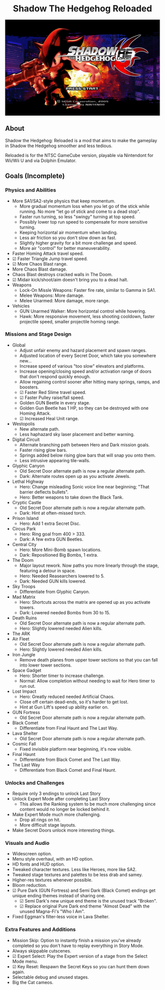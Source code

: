 <div align="center"><h1>Shadow The Hedgehog Reloaded</h1>
<img src="https://raw.githubusercontent.com/ShadowTheHedgehogHacking/ShdTH-Reloaded/master/res/title_screen.png" align="center" />
</div>

## About
Shadow the Hedgehog: Reloaded is a mod that aims to make the gameplay in Shadow the Hedgehog smoother and less tedious.

Reloaded is for the NTSC GameCube version, playable via Nintendont for Wii/Wii U and via Dolphin Emulator.

## Goals (Incomplete)

### Physics and Abilities
- More SA1/SA2-style physics that keep momentum.
  - More gradual momentum loss when you let go of the stick while running. No more "let go of stick and come to a dead stop".
  - Faster run turning, so less "swingy" turning at top speed.
  - Possibly lower top run speed to compensate for more sensitive turning.
  - Keeping horizontal air momentum when landing.
  - Less air friction so you don't slow down as fast.
  - Slightly higher gravity for a bit more challenge and speed.
  - More air "control" for better maneuverability.
- Faster Homing Attack travel speed.
- ☑ Faster Triangle Jump travel speed.
- ☑ More Chaos Blast range.
- More Chaos Blast damage.
- Chaos Blast destroys cracked walls in The Doom.
- ☑ Midair kick/shoot/aim doesn't bring you to a dead halt.
- Weapons
  - Lock-On Missle Weapons: Faster fire rate, similar to Gamma in SA1.
  - Melee Weapons: More damage.
  - Melee Unarmed: More damage, more range.
- Vehicles
  - GUN Unarmed Walker: More horizontal control while hovering.
  - Hawk: More responsive movement, less shooting cooldown, faster projectile speed, smaller projectile homing range.

### Missions and Stage Design
- Global
  - Adjust unfair enemy and hazard placement and spawn ranges.
  - Adjusted location of every Secret Door, which take you somewhere new...
  - Increase speed of various "too slow" elevators and platforms.
  - Increase opening/closing speed and/or activation range of doors that don't respond quickly enough.
  - Allow regaining control sooner after hitting many springs, ramps, and boosters.
  - ☑ Faster Red Slime travel speed.
  - ☑ Faster Pulley raise/fall speed.
  - Golden GUN Beetle in every stage.
  - Golden Gun Beetle has 1 HP, so they can be destroyed with one Homing Attack.
  - ☑ Increased Heal Unit range.
- Westopolis
  - New alternate path.
  - Less haphazard sky laser placement and better warning.
- Digital Circuit
  - Alternate branching path between Hero and Dark mission goals.
  - Faster rising glow bars.
  - Springs added below rising glow bars that will snap you onto them.
  - Less intrusive appearing tile-walls.
- Glyphic Canyon
  - Old Secret Door alternate path is now a regular alternate path.
  - Dark: Alternate routes open up as you activate Jewels.
- Lethal Highway
  - Hero: Change misleading Sonic voice line near beginning; "That barrier deflects bullets".
  - Hero: Better weapons to take down the Black Tank.
- Cryptic Castle
  - Old Secret Door alternate path is now a regular alternate path.
  - Dark: Hint at often-missed torch.
- Prison Island
  - Hero: Add 1 extra Secret Disc.
- Circus Park
  - Hero: Ring goal from 400 > 333.
  - Dark: A few extra GUN Beetles.
- Central City
  - Hero: More Mini-Bomb spawn locations.
  - Dark: Repositioned Big Bombs, 1 extra.
- The Doom
  - Major layout rework. Now paths you more linearly through the stage, featuring a detour in space.
  - Hero: Needed Reasearchers lowered to 5.
  - Dark: Needed GUN kills lowered.
- Sky Troops
  - Differentiate from Glyphic Canyon.
- Mad Matrix
  - Hero: Shortcuts across the matrix are opened up as you activate towers.
  - Dark: Lowered needed Bombs from 30 to 15.
- Death Ruins
  - Old Secret Door alternate path is now a regular alternate path.
  - Hero: Slightly lowered needed Alien kills.
- The ARK
- Air Fleet
  - Old Secret Door alternate path is now a regular alternate path.
  - Hero: Slightly lowered needed Alien kills.
- Iron Jungle
  - Remove death planes from upper tower sections so that you can fall into lower tower sections.
- Space Gadget
  - Hero: Shorter timer to increase challenge.
  - Normal: Allow completion without needing to wait for Hero timer to run out.
- Lost Impact
  - Hero: Greatly reduced needed Artificial Chaos.
  - Close off certain dead-ends, so it's harder to get lost.
  - Hint at Gun Lift's speed up ability earlier on.
- GUN Fortress
  - Old Secret Door alternate path is now a regular alternate path.
- Black Comet
  - Differentiate from Final Haunt and The Last Way.
- Lava Shelter
  - Old Secret Door alternate path is now a regular alternate path.
- Cosmic Fall
  - Fixed invisible platform near beginning, it's now visible.
- Final Haunt
  - Differentiate from Black Comet and The Last Way.
- The Last Way
  - Differentiate from Black Comet and Final Haunt.

### Unlocks and Challenges
- Require only 3 endings to unlock Last Story
- Unlock Expert Mode after completing Last Story
  - This allows the Ranking system to be much more challenging since content would no longer be locked behind it.
- Make Expert Mode much more challenging.
  - Drop all rings on hit.
  - More difficult stage layouts.
- Make Secret Doors unlock more interesting things.

### Visuals and Audio
- Widescreen option.
- Menu style overhaul, with an HD option.
- HD fonts and HUD option.
- Tweaked character textures. Less like Heroes, more like SA2.
- Tweaked stage textures and palettes to be less drab and samey.
- Higher-res textures whenever possible.
- Bloom reduction.
- ☑ Pure Dark (GUN Fortress) and Semi Dark (Black Comet) endings get unique ending themes instead of sharing one.
  - ☑ Semi Dark's new unique end theme is the unused track "Broken".
  - ☑ Replace original Pure Dark end theme "Almost Dead" with the unused Magna-Fi's "Who I Am".
- Fixed Eggman's filter-less voice in Lava Shelter.

### Extra Features and Additions
- Mission Skip: Option to instantly finish a mission you've already completed so you don't have to replay everything in Story Mode.
- Always skippable cutscenes.
- ☑ Expert Select: Play the Expert version of a stage from the Select Mode menu.
- ☑ Key Reset: Respawn the Secret Keys so you can hunt them down again.
- Selectable debug and unused stages.
- Big the Cat cameos.
